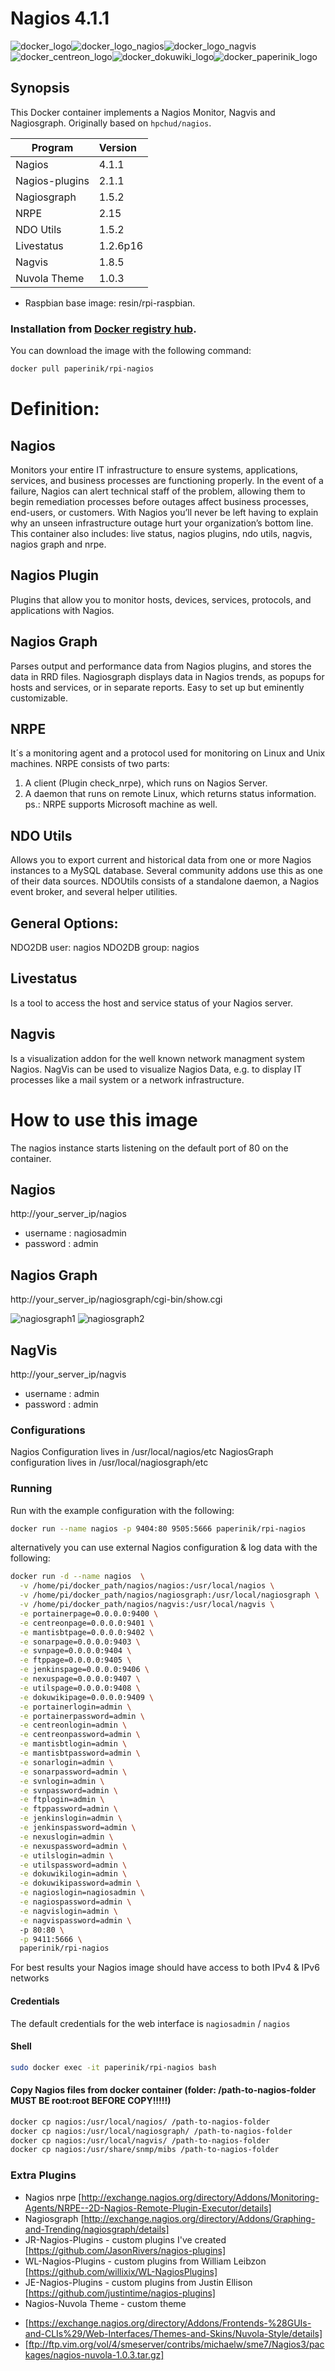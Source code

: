 # Nagios 4.1.1

![docker_logo](https://raw.githubusercontent.com/brunocantisano/rpi-nagios/master/files/docker.png)![docker_logo_nagios](https://raw.githubusercontent.com/brunocantisano/rpi-nagios/master/files/logo-nagios.png)![docker_logo_nagvis](https://raw.githubusercontent.com/brunocantisano/rpi-nagios/master/files/logo-nagvis.png)![docker_centreon_logo](https://raw.githubusercontent.com/brunocantisano/rpi-nagios/master/files/logo-centreon.png)![docker_dokuwiki_logo](https://raw.githubusercontent.com/brunocantisano/rpi-nagios/master/files/logo-dokuwiki.png)![docker_paperinik_logo](https://raw.githubusercontent.com/brunocantisano/rpi-nagios/master/files/docker_paperinik_120x120.png)

## Synopsis
This Docker container implements a Nagios Monitor, Nagvis and Nagiosgraph. Originally based on `hpchud/nagios`.

| Program          | Version   |
| ---------------- |:----------|
| Nagios           | 4.1.1     |
| Nagios-plugins   | 2.1.1     |
| Nagiosgraph      | 1.5.2     |
| NRPE             | 2.15      |
| NDO Utils        | 1.5.2     |
| Livestatus       | 1.2.6p16  |
| Nagvis           | 1.8.5     |
| Nuvola Theme     | 1.0.3     |

 * Raspbian base image: resin/rpi-raspbian.
 
### Installation from [Docker registry hub](https://registry.hub.docker.com/u/paperinik/rpi-nagios/).

You can download the image with the following command:

```bash
docker pull paperinik/rpi-nagios
```

# Definition:

Nagios
----

Monitors your entire IT infrastructure to ensure systems, applications, services, and business processes are functioning properly. In the event of a failure, Nagios can alert technical staff of the problem, allowing them to begin remediation processes before outages affect business processes, end-users, or customers. With Nagios you’ll never be left having to explain why an unseen infrastructure outage hurt your organization’s bottom line. This container also includes: live status, nagios plugins, ndo utils, nagvis, nagios graph and nrpe.

Nagios Plugin
----

Plugins that allow you to monitor hosts, devices, services, protocols, and applications with Nagios.

Nagios Graph
----

Parses output and performance data from Nagios plugins, and stores the data in RRD files. Nagiosgraph displays data in Nagios trends, as popups for hosts and services, or in separate reports. Easy to set up but eminently customizable.

NRPE
----

It´s a monitoring agent and a protocol used for monitoring on Linux and Unix machines. 
NRPE consists of two parts: 
1) A client (Plugin check_nrpe), which runs on Nagios Server.
2) A daemon that runs on remote Linux, which returns status information.
ps.: NRPE supports Microsoft machine as well.

NDO Utils
----

Allows you to export current and historical data from one or more Nagios instances to a MySQL database. Several community addons use this as one of their data sources. NDOUtils consists of a standalone daemon, a Nagios event broker, and several helper utilities.

General Options:
 -------------------------
 NDO2DB user:    nagios
 NDO2DB group:   nagios


Livestatus
----

Is a tool to access the host and service status of your Nagios server.

Nagvis
----

Is a visualization addon for the well known network managment system Nagios. NagVis can be used to visualize Nagios Data, e.g. to display IT processes like a mail system or a network infrastructure.

# How to use this image

The nagios instance starts listening on the default port of 80 on the container.

Nagios
----

http://your_server_ip/nagios
* username : nagiosadmin
* password : admin

Nagios Graph
----

http://your_server_ip/nagiosgraph/cgi-bin/show.cgi

![nagiosgraph1](https://raw.githubusercontent.com/brunocantisano/rpi-nagios/master/files/nagiosgraph1.png)
![nagiosgraph2](https://raw.githubusercontent.com/brunocantisano/rpi-nagios/master/files/nagiosgraph2.png)

NagVis
----

http://your_server_ip/nagvis
* username : admin
* password : admin

### Configurations
Nagios Configuration lives in /usr/local/nagios/etc
NagiosGraph configuration lives in /usr/local/nagiosgraph/etc

### Running

Run with the example configuration with the following:

```bash
docker run --name nagios -p 9404:80 9505:5666 paperinik/rpi-nagios
```

alternatively you can use external Nagios configuration & log data with the following:

```bash
docker run -d --name nagios  \
  -v /home/pi/docker_path/nagios/nagios:/usr/local/nagios \
  -v /home/pi/docker_path/nagios/nagiosgraph:/usr/local/nagiosgraph \
  -v /home/pi/docker_path/nagios/nagvis:/usr/local/nagvis \
  -e portainerpage=0.0.0.0:9400 \
  -e centreonpage=0.0.0.0:9401 \
  -e mantisbtpage=0.0.0.0:9402 \
  -e sonarpage=0.0.0.0:9403 \
  -e svnpage=0.0.0.0:9404 \
  -e ftppage=0.0.0.0:9405 \
  -e jenkinspage=0.0.0.0:9406 \
  -e nexuspage=0.0.0.0:9407 \
  -e utilspage=0.0.0.0:9408 \
  -e dokuwikipage=0.0.0.0:9409 \
  -e portainerlogin=admin \
  -e portainerpassword=admin \
  -e centreonlogin=admin \
  -e centreonpassword=admin \
  -e mantisbtlogin=admin \
  -e mantisbtpassword=admin \
  -e sonarlogin=admin \
  -e sonarpassword=admin \
  -e svnlogin=admin \
  -e svnpassword=admin \
  -e ftplogin=admin \
  -e ftppassword=admin \
  -e jenkinslogin=admin \
  -e jenkinspassword=admin \
  -e nexuslogin=admin \
  -e nexuspassword=admin \
  -e utilslogin=admin \
  -e utilspassword=admin \
  -e dokuwikilogin=admin \
  -e dokuwikipassword=admin \
  -e nagioslogin=nagiosadmin \
  -e nagiospassword=admin \
  -e nagvislogin=admin \
  -e nagvispassword=admin \  
  -p 80:80 \
  -p 9411:5666 \
  paperinik/rpi-nagios
```

For best results your Nagios image should have access to both IPv4 & IPv6 networks

#### Credentials

The default credentials for the web interface is `nagiosadmin` / `nagios`

#### Shell

```bash
sudo docker exec -it paperinik/rpi-nagios bash
```

#### Copy Nagios files from docker container (folder: /path-to-nagios-folder MUST BE root:root BEFORE COPY!!!!!)

```bash
docker cp nagios:/usr/local/nagios/ /path-to-nagios-folder
docker cp nagios:/usr/local/nagiosgraph/ /path-to-nagios-folder
docker cp nagios:/usr/local/nagvis/ /path-to-nagios-folder
docker cp nagios:/usr/share/snmp/mibs /path-to-nagios-folder
```

### Extra Plugins

* Nagios nrpe [http://exchange.nagios.org/directory/Addons/Monitoring-Agents/NRPE--2D-Nagios-Remote-Plugin-Executor/details]
* Nagiosgraph [http://exchange.nagios.org/directory/Addons/Graphing-and-Trending/nagiosgraph/details]
* JR-Nagios-Plugins - custom plugins I've created [https://github.com/JasonRivers/nagios-plugins]
* WL-Nagios-Plugins - custom plugins from William Leibzon [https://github.com/willixix/WL-NagiosPlugins]
* JE-Nagios-Plugins - custom plugins from Justin Ellison [https://github.com/justintime/nagios-plugins]
* Nagios-Nuvola Theme - custom theme
- [https://exchange.nagios.org/directory/Addons/Frontends-%28GUIs-and-CLIs%29/Web-Interfaces/Themes-and-Skins/Nuvola-Style/details]
- [ftp://ftp.vim.org/vol/4/smeserver/contribs/michaelw/sme7/Nagios3/packages/nagios-nuvola-1.0.3.tar.gz]